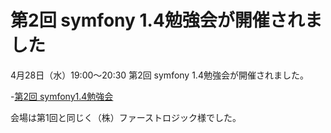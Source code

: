 第2回 symfony 1.4勉強会が開催されました
==============================================================


4月28日（水）19:00～20:30 第2回 symfony 1.4勉強会が開催されました。

-[第2回 symfony1.4勉強会](http://events.php.gr.jp/events/show/94)

会場は第1回と同じく（株）ファーストロジック様でした。


